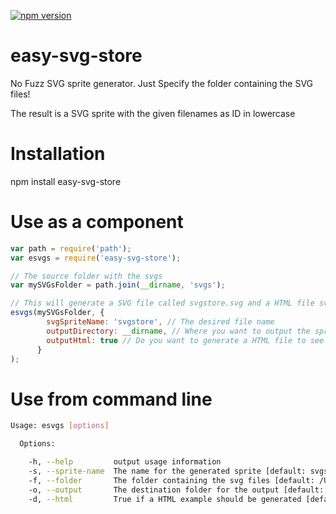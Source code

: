 [![npm version](https://badge.fury.io/js/easy-svg-store.svg)](https://badge.fury.io/js/easy-svg-store)

# easy-svg-store

No Fuzz SVG sprite generator. Just Specify the folder containing the SVG
files!

The result is a SVG sprite with the given filenames as ID in lowercase

Installation
============

npm install easy-svg-store

Use as a component
===================

```javascript
var path = require('path');
var esvgs = require('easy-svg-store');

// The source folder with the svgs
var mySVGsFolder = path.join(__dirname, 'svgs');

// This will generate a SVG file called svgstore.svg and a HTML file svgstore.html
esvgs(mySVGsFolder, {
        svgSpriteName: 'svgstore', // The desired file name
        outputDirectory: __dirname, // Where you want to output the sprite
        outputHtml: true // Do you want to generate a HTML file to see the result?
      }
);
```
Use from command line
=====================

```bash
Usage: esvgs [options]

  Options:

    -h, --help         output usage information
    -s, --sprite-name  The name for the generated sprite [default: svgstore.svg].
    -f, --folder       The folder containing the svg files [default: /Users/rcastillo/Documents/svgs].
    -o, --output       The destination folder for the output [default: /Users/rcastillo/Documents/svgs].
    -d, --html         True if a HTML example should be generated [default: false].

```
